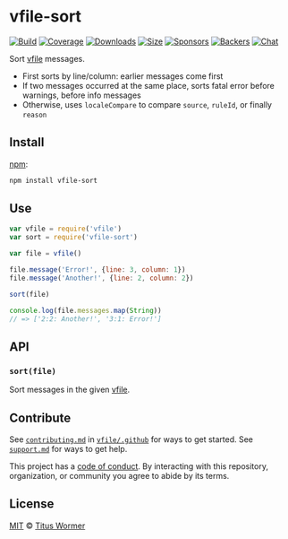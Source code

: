 # vfile-sort

[![Build][build-badge]][build]
[![Coverage][coverage-badge]][coverage]
[![Downloads][downloads-badge]][downloads]
[![Size][size-badge]][size]
[![Sponsors][sponsors-badge]][collective]
[![Backers][backers-badge]][collective]
[![Chat][chat-badge]][chat]

Sort [vfile][] messages.

*   First sorts by line/column: earlier messages come first
*   If two messages occurred at the same place, sorts fatal error before
    warnings, before info messages
*   Otherwise, uses `localeCompare` to compare `source`, `ruleId`, or finally
    `reason`

## Install

[npm][]:

```sh
npm install vfile-sort
```

## Use

```js
var vfile = require('vfile')
var sort = require('vfile-sort')

var file = vfile()

file.message('Error!', {line: 3, column: 1})
file.message('Another!', {line: 2, column: 2})

sort(file)

console.log(file.messages.map(String))
// => ['2:2: Another!', '3:1: Error!']
```

## API

### `sort(file)`

Sort messages in the given [vfile][].

## Contribute

See [`contributing.md`][contributing] in [`vfile/.github`][health] for ways to
get started.
See [`support.md`][support] for ways to get help.

This project has a [code of conduct][coc].
By interacting with this repository, organization, or community you agree to
abide by its terms.

## License

[MIT][license] © [Titus Wormer][author]

<!-- Definitions -->

[build-badge]: https://img.shields.io/travis/vfile/vfile-sort.svg

[build]: https://travis-ci.org/vfile/vfile-sort

[coverage-badge]: https://img.shields.io/codecov/c/github/vfile/vfile-sort.svg

[coverage]: https://codecov.io/github/vfile/vfile-sort

[downloads-badge]: https://img.shields.io/npm/dm/vfile-sort.svg

[downloads]: https://www.npmjs.com/package/vfile-sort

[size-badge]: https://img.shields.io/bundlephobia/minzip/vfile-sort.svg

[size]: https://bundlephobia.com/result?p=vfile-sort

[sponsors-badge]: https://opencollective.com/unified/sponsors/badge.svg

[backers-badge]: https://opencollective.com/unified/backers/badge.svg

[collective]: https://opencollective.com/unified

[chat-badge]: https://img.shields.io/badge/chat-spectrum-7b16ff.svg

[chat]: https://spectrum.chat/unified/vfile

[npm]: https://docs.npmjs.com/cli/install

[contributing]: https://github.com/vfile/.github/blob/master/contributing.md

[support]: https://github.com/vfile/.github/blob/master/support.md

[health]: https://github.com/vfile/.github

[coc]: https://github.com/vfile/.github/blob/master/code-of-conduct.md

[license]: license

[author]: https://wooorm.com

[vfile]: https://github.com/vfile/vfile
